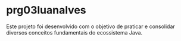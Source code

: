 # prg03luanalves
Este projeto foi desenvolvido com o objetivo de praticar e consolidar diversos conceitos fundamentais do ecossistema Java.
